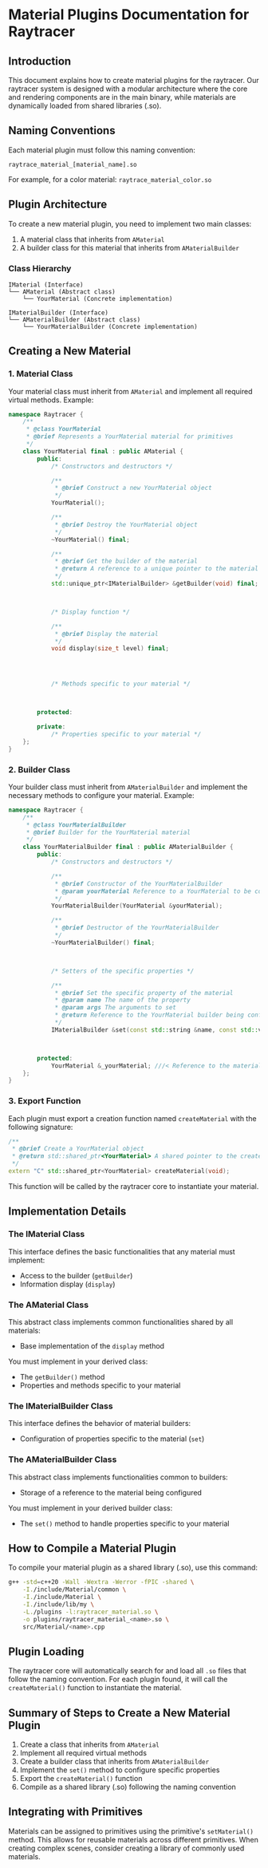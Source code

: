 # Material Plugins Documentation for Raytracer

## Introduction

This document explains how to create material plugins for the raytracer.
Our raytracer system is designed with a modular architecture where the core and rendering components are in the main binary,
while materials are dynamically loaded from shared libraries (.so).



## Naming Conventions

Each material plugin must follow this naming convention:
```
raytrace_material_[material_name].so
```
For example, for a color material: `raytrace_material_color.so`



## Plugin Architecture

To create a new material plugin, you need to implement two main classes:
1. A material class that inherits from `AMaterial`
2. A builder class for this material that inherits from `AMaterialBuilder`



### Class Hierarchy

```
IMaterial (Interface)
└── AMaterial (Abstract class)
    └── YourMaterial (Concrete implementation)

IMaterialBuilder (Interface)
└── AMaterialBuilder (Abstract class)
    └── YourMaterialBuilder (Concrete implementation)
```



## Creating a New Material

### 1. Material Class

Your material class must inherit from `AMaterial` and implement all required virtual methods.
Example:
```cpp
namespace Raytracer {
    /**
     * @class YourMaterial
     * @brief Represents a YourMaterial material for primitives
     */
    class YourMaterial final : public AMaterial {
        public:
            /* Constructors and destructors */

            /**
             * @brief Construct a new YourMaterial object
             */
            YourMaterial();

            /**
             * @brief Destroy the YourMaterial object
             */
            ~YourMaterial() final;

            /**
             * @brief Get the builder of the material
             * @return A reference to a unique pointer to the material builder
             */
            std::unique_ptr<IMaterialBuilder> &getBuilder(void) final;



            /* Display function */

            /**
             * @brief Display the material
             */
            void display(size_t level) final;




            /* Methods specific to your material */



        protected:

        private:
            /* Properties specific to your material */
    };
}
```


### 2. Builder Class

Your builder class must inherit from `AMaterialBuilder` and implement the necessary methods to configure your material.
Example:
```cpp
namespace Raytracer {
    /**
     * @class YourMaterialBuilder
     * @brief Builder for the YourMaterial material
     */
    class YourMaterialBuilder final : public AMaterialBuilder {
        public:
            /* Constructors and destructors */

            /**
             * @brief Constructor of the YourMaterialBuilder
             * @param yourMaterial Reference to a YourMaterial to be configured
             */
            YourMaterialBuilder(YourMaterial &yourMaterial);

            /**
             * @brief Destructor of the YourMaterialBuilder
             */
            ~YourMaterialBuilder() final;



            /* Setters of the specific properties */

            /**
             * @brief Set the specific property of the material
             * @param name The name of the property
             * @param args The arguments to set
             * @return Reference to the YourMaterial builder being configured
             */
            IMaterialBuilder &set(const std::string &name, const std::vector<std::string> &args) final;



        protected:
            YourMaterial &_yourMaterial; ///< Reference to the material being configured
    };
}
```


### 3. Export Function

Each plugin must export a creation function named `createMaterial` with the following signature:
```cpp
/**
 * @brief Create a YourMaterial object
 * @return std::shared_ptr<YourMaterial> A shared pointer to the created YourMaterial object
 */
extern "C" std::shared_ptr<YourMaterial> createMaterial(void);
```
This function will be called by the raytracer core to instantiate your material.



## Implementation Details

### The IMaterial Class

This interface defines the basic functionalities that any material must implement:
- Access to the builder (`getBuilder`)
- Information display (`display`)


### The AMaterial Class

This abstract class implements common functionalities shared by all materials:
- Base implementation of the `display` method

You must implement in your derived class:
- The `getBuilder()` method
- Properties and methods specific to your material


### The IMaterialBuilder Class

This interface defines the behavior of material builders:
- Configuration of properties specific to the material (`set`)


### The AMaterialBuilder Class

This abstract class implements functionalities common to builders:
- Storage of a reference to the material being configured

You must implement in your derived builder class:
- The `set()` method to handle properties specific to your material



## How to Compile a Material Plugin

To compile your material plugin as a shared library (.so), use this command:
```bash
g++ -std=c++20 -Wall -Wextra -Werror -fPIC -shared \
    -I./include/Material/common \
    -I./include/Material \
    -I./include/lib/my \
    -L./plugins -l:raytracer_material.so \
    -o plugins/raytracer_material_<name>.so \
    src/Material/<name>.cpp
```



## Plugin Loading

The raytracer core will automatically search for and load all `.so` files that follow the naming convention.
For each plugin found, it will call the `createMaterial()` function to instantiate the material.



## Summary of Steps to Create a New Material Plugin

1. Create a class that inherits from `AMaterial`
2. Implement all required virtual methods
3. Create a builder class that inherits from `AMaterialBuilder`
4. Implement the `set()` method to configure specific properties
5. Export the `createMaterial()` function
6. Compile as a shared library (.so) following the naming convention



## Integrating with Primitives

Materials can be assigned to primitives using the primitive's `setMaterial()` method.
This allows for reusable materials across different primitives.
When creating complex scenes, consider creating a library of commonly used materials.
